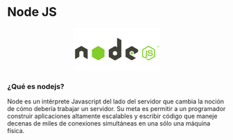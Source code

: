 # Node JS

<div style="text-align:center"><img style="width:40%; height:40%" src="images/nodejs.png"/></div>


### ¿Qué es nodejs?
Node es un intérprete Javascript del lado del servidor que cambia la noción de cómo debería trabajar un servidor. Su meta es permitir a un programador construir aplicaciones altamente escalables y escribir código que maneje decenas de miles de conexiones simultáneas en una sólo una máquina física.
